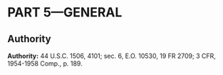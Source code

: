 # PART 5—GENERAL


## Authority

**Authority:** 44 U.S.C. 1506, 4101; sec. 6, E.O. 10530, 19 FR 2709; 3 CFR, 1954-1958 Comp., p. 189.






